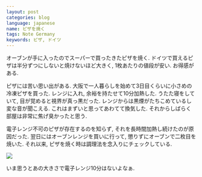 ```yaml
---
layout: post
categories: blog
language: japanese
name: ピザを焼く
tags: Note Germany
keywords: ピザ, ドイツ
---
```


オーブンが手に入ったのでスーパーで買ったきたピザを焼く. ドイツで買えるピザは半分ずつにしないと焼けないほど大きく, 1枚あたりの値段が安い. お得感がある.

ピザには苦い思い出がある. 大阪で一人暮らしを始めて3日目くらいに小さめの冷凍ピザを買った. レンジに入れ, 余裕を持たせて10分加熱した. うたた寝をしていて, 目が覚めると視界が真っ黒だった. レンジからは黒煙がたちこめているし変な音が聞こえる. これはまずいと思ってあわてて換気した. それからしばらく部屋は非常に焦げ臭かったと思う.

電子レンジ不可のピザが存在するのを知らず, それを長時間加熱し続けたのが原因だった. 翌日にはオーブンレンジを買いに行って, 懲りずにオーブンで二枚目を焼いた. それ以来, ピザを焼く時は調理法を念入りにチェックしている.

<img src="https://www.dropbox.com/s/0317vgjs52lxvpx/2013-10-10%2011.51.56.jpg?dl=1" class="image-on-frame image-fade">

いま思うとあの大きさで電子レンジ10分はないよなぁ.
